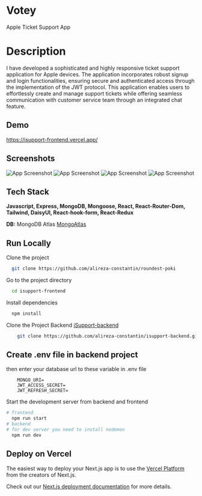 # Votey

Apple Ticket Support App

# Description

I have developed a sophisticated and highly responsive ticket support application for Apple devices. The application incorporates robust signup and login functionalities, ensuring secure and authenticated access through the implementation of the JWT protocol. This application enables users to effortlessly create and manage support tickets while offering seamless communication with customer service team through an integrated chat feature.

## Demo

https://isupport-frontend.vercel.app/

## Screenshots

![App Screenshot](./public/screen1.jpg)
![App Screenshot](./public/screen2.jpg)
![App Screenshot](./public/screen3.jpg)
![App Screenshot](./public/screen4.jpg)


## Tech Stack

**Javascript, Express, MongoDB, Mongoose, React, React-Router-Dom, Tailwind, DaisyUI, React-hook-form, React-Redux**

**DB:** MongoDB Atlas [MongoAtlas](https://www.mongodb.com/cloud/atlas)

## Run Locally

Clone the project

```bash
  git clone https://github.com/alireza-constantin/roundest-poki
```

Go to the project directory

```bash
  cd isupport-frontend
```

Install dependencies

```bash
  npm install
```

Clone the Project Backend [iSupport-backend](https://github.com/alireza-constantin/isupport-backend)

```bash
    git clone https://github.com/alireza-constantin/isupport-backend.git
```

## Create .env file in backend project

then enter your database url to these variable in .env file

```code
    MONGO_URI=
    JWT_ACCESS_SECRET=
    JWT_REFRESH_SECRET=
```

Start the development server from backend and frontend

```bash
# frontend
  npm run start
# backend
# for dev server you need to install nodemon 
  npm run dev
```

## Deploy on Vercel

The easiest way to deploy your Next.js app is to use the [Vercel Platform](https://vercel.com/new?utm_medium=default-template&filter=next.js&utm_source=create-next-app&utm_campaign=create-next-app-readme) from the creators of Next.js.

Check out our [Next.js deployment documentation](https://nextjs.org/docs/deployment) for more details.